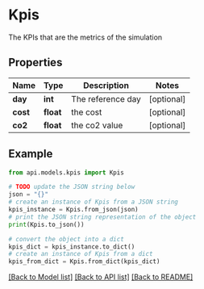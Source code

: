 # Kpis

The KPIs that are the metrics of the simulation

## Properties

Name | Type | Description | Notes
------------ | ------------- | ------------- | -------------
**day** | **int** | The reference day | [optional] 
**cost** | **float** | the cost | [optional] 
**co2** | **float** | the co2 value | [optional] 

## Example

```python
from api.models.kpis import Kpis

# TODO update the JSON string below
json = "{}"
# create an instance of Kpis from a JSON string
kpis_instance = Kpis.from_json(json)
# print the JSON string representation of the object
print(Kpis.to_json())

# convert the object into a dict
kpis_dict = kpis_instance.to_dict()
# create an instance of Kpis from a dict
kpis_from_dict = Kpis.from_dict(kpis_dict)
```
[[Back to Model list]](../README.md#documentation-for-models) [[Back to API list]](../README.md#documentation-for-api-endpoints) [[Back to README]](../README.md)


